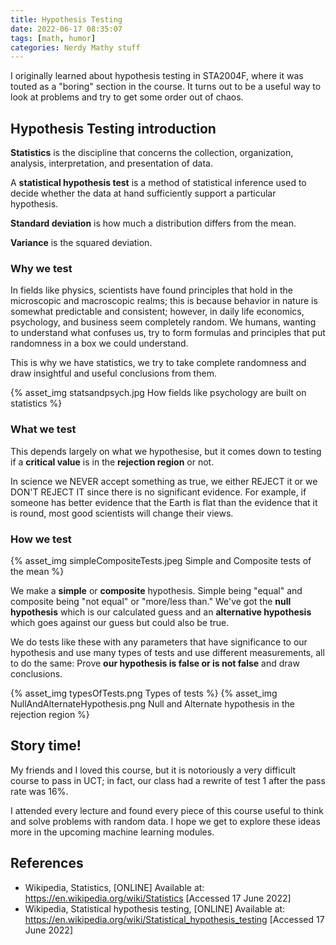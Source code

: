 ```yaml
---
title: Hypothesis Testing
date: 2022-06-17 08:35:07
tags: [math, humor]
categories: Nerdy Mathy stuff
---
```


I originally learned about hypothesis testing in STA2004F, where it was touted as a "boring" section in the course. It turns out to be a useful way to look at problems and try to get some order out of chaos.

<!-- more -->

## Hypothesis Testing introduction
**Statistics** is the discipline that concerns the collection, organization, analysis, interpretation, and presentation of data.

A **statistical hypothesis test** is a method of statistical inference used to decide whether the data at hand sufficiently support a particular hypothesis. 

**Standard deviation** is how much a distribution differs from the mean.

**Variance** is the squared deviation.

### Why we test
In fields like physics, scientists have found principles that hold in the microscopic and macroscopic realms; this is because behavior in nature is somewhat predictable and consistent; however, in daily life economics, psychology, and business seem completely random. We humans, wanting to understand what confuses us, try to form formulas and principles that put randomness in a box we could understand.

This is why we have statistics, we try to take complete randomness and draw insightful and useful conclusions from them.

{% asset_img statsandpsych.jpg How fields like psychology are built on statistics %}

### What we test
This depends largely on what we hypothesise, but it comes down to testing if a **critical value** is in the **rejection region** or not.

In science we NEVER accept something as true, we either REJECT it or we DON'T REJECT IT since there is no significant evidence. For example, if someone has better evidence that the Earth is flat than the evidence that it is round, most good scientists will change their views.

### How we test

{% asset_img simpleCompositeTests.jpeg Simple and Composite tests of the mean %}

We make a **simple** or **composite** hypothesis. Simple being "equal" and composite being "not equal" or "more/less than." We've got the **null hypothesis** which is our calculated guess and an **alternative hypothesis** which goes against our guess but could also be true.

We do tests like these with any parameters that have significance to our hypothesis and use many types of tests and use different measurements, all to do the same: Prove **our hypothesis is false or is not false** and draw conclusions.

{% asset_img typesOfTests.png Types of tests %}
{% asset_img NullAndAlternateHypothesis.png Null and Alternate hypothesis in the rejection region %}


## Story time!
My friends and I loved this course, but it is notoriously a very difficult course to pass in UCT; in fact, our class had a rewrite of test 1 after the pass rate was 16%.

I attended every lecture and found every piece of this course useful to think and solve problems with random data. I hope we get to explore these ideas more in the upcoming machine learning modules.


## References
- Wikipedia, Statistics, [ONLINE] Available at: https://en.wikipedia.org/wiki/Statistics [Accessed 17 June 2022]
- Wikipedia, Statistical hypothesis testing, [ONLINE] Available at: https://en.wikipedia.org/wiki/Statistical_hypothesis_testing [Accessed 17 June 2022]
